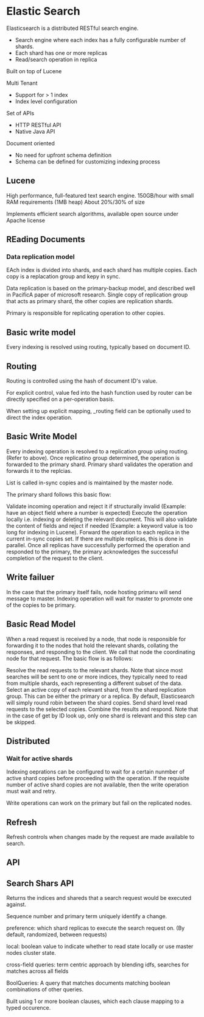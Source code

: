 # Elastic Search

Elasticsearch is a distributed RESTful search engine. 
- Search engine where each index has a fully configurable number of shards. 
- Each shard has one or more replicas
- Read/search operation in replica


Built on top of Lucene


Multi Tenant
- Support for > 1 index
- Index level configuration

Set of APIs
- HTTP RESTful API
- Native Java API

Document oriented
- No need for upfront schema definition
- Schema can be defined for customizing indexing process



## Lucene
High performance, full-featured text search engine. 
150GB/hour with small RAM requirements (1MB heap)
About 20%/30% of size

Implements efficient search algorithms, available open source under Apache license

## REading Documents
### Data replication model
EAch index is divided into shards, and each shard has multiple copies. Each copy is a replacation group and kepy in sync. 

Data replication is based on the primary-backup model, and described well in PacificA paper of microsoft research. Single copy of replication group that acts as primary shard, the other copies are replication shards. 

Primary is responsible for replicating operation to other copies. 

## Basic write model
Every indexing is resolved using routing, typically based on document ID. 


## Routing

Routing is controlled using the hash of document ID's value.

For explicit control, value fed into the hash function used by router can be directly specified on a per-operation basis. 

When setting up explicit mapping, _routing field can be optionally used to direct the index operation. 

## Basic Write Model
Every indexing operation is resolved to a replication group using routing. (Refer to above). Once replicatino group determined, the operation is forwarded to the primary shard. Primary shard validates the operation and forwards it to the replcias. 

List is called in-sync copies and is maintained by the master node. 

The primary shard follows this basic flow:

Validate incoming operation and reject it if structurally invalid (Example: have an object field where a number is expected)
Execute the operation locally i.e. indexing or deleting the relevant document. This will also validate the content of fields and reject if needed (Example: a keyword value is too long for indexing in Lucene).
Forward the operation to each replica in the current in-sync copies set. If there are multiple replicas, this is done in parallel.
Once all replicas have successfully performed the operation and responded to the primary, the primary acknowledges the successful completion of the request to the client.

## Write failuer
In the case that the primary itself fails, node hosting primaru will send message to master. Indexing operation will wait for master to promote one of the copies to be primary. 

## Basic Read Model
When a read request is received by a node, that node is responsible for forwarding it to the nodes that hold the relevant shards, collating the responses, and responding to the client. We call that node the coordinating node for that request. The basic flow is as follows:

Resolve the read requests to the relevant shards. Note that since most searches will be sent to one or more indices, they typically need to read from multiple shards, each representing a different subset of the data.
Select an active copy of each relevant shard, from the shard replication group. This can be either the primary or a replica. By default, Elasticsearch will simply round robin between the shard copies.
Send shard level read requests to the selected copies.
Combine the results and respond. Note that in the case of get by ID look up, only one shard is relevant and this step can be skipped.


## Distributed
### Wait for active shards

Indexing oeprations can be configured to wait for a certain nunmber of active shard copies before proceeding with the operation. If the requisite number of active shard copies are not available, then the write operation must wait and retry. 

Write operations can work on the primary but fail on the replicated nodes. 

## Refresh

Refresh controls when changes made by the request are made available to search. 

## API

## Search Shars API
Returns the indices and shareds that a search request would be executed against. 

Sequence number and primary term uniquely identify a change. 

preference: which shard replicas to execute the search request on. (By default, randomized, between requests)

local: boolean value to indicate whether to read state locally or use master nodes cluster state.


cross-field queries: term centric approach by blending idfs, searches for matches across all fields

BoolQueries:
A query that matches documents matching boolean combinations of other queries. 

Built using 1 or more boolean clauses, which each clause mapping to a typed occurence.


